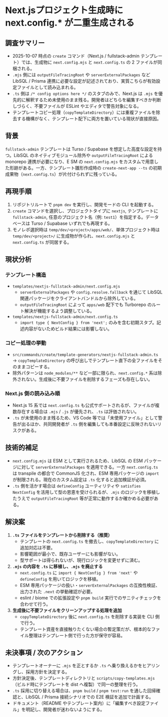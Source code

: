 # Next.jsプロジェクト生成時に next.config.* が二重生成される

## 調査サマリー
- 2025-10-07 時点の `create` コマンド（Next.js / fullstack-admin テンプレート）では、生成物に `next.config.mjs` と `next.config.ts` の 2 ファイルが同梱される。
- `.mjs` 側には `outputFileTracingRoot` や `serverExternalPackages` など LibSQL / Prisma 連携に必要な設定が記述されており、実質こちらが有効設定ファイルとして読み込まれる。
- `.ts` 側は `/* config options here */` のスタブのみで、Next.js は `.mjs` を優先的に解釈するため未使用のまま残る。開発者はどちらを編集すべきか判断しづらく、不要ファイルが ESLint やエディタで警告対象になる。
- テンプレートコピー処理（`copyTemplateDirectory`）には重複ファイルを除去する機構がなく、テンプレート配下に両方を置いている現状が直接原因。

## 背景
`fullstack-admin` テンプレートは Turso / Supabase を想定した高度な設定を持つ。LibSQL のネイティブモジュール除外や `outputFileTracingRoot` による monorepo 連携が必要になり、E SM の `next.config.mjs` をカスタムで用意した形跡がある。一方、テンプレート雛形作成時の `create-next-app --ts` の初期成果物（`next.config.ts`）が片付けられずに残っている。

## 再現手順
1. リポジトリルートで `pnpm dev` を実行し、開発モードの CLI を起動する。
2. `create` コマンドを選択し、プロジェクトタイプに `nextjs`, テンプレートに `fullstack-admin`, 任意のプロジェクト名（例: `test1`）を指定する。データベースは Turso / Supabase いずれでも再現する。
3. モノレポ選択時は `temp/dev/<project>/apps/web/`、単体プロジェクト時は `temp/dev/<project>/` に生成物が作られ、`next.config.mjs` と `next.config.ts` が同居する。

## 現状分析
### テンプレート構造
- `templates/nextjs-fullstack-admin/next.config.mjs`  
  - `serverExternalPackages` や `config.resolve.fallback` を通じて LibSQL 関連パッケージをクライアントバンドルから除外している。
  - `outputFileTracingRoot` によって `apps/web` 配下でも Turborepo のルート解決が機能するよう調整している。
- `templates/nextjs-fullstack-admin/next.config.ts`  
  - `import type { NextConfig } from 'next';` のみを含む初期スタブ。記述内容がないためビルド結果には影響しない。

### コピー処理の挙動
- `src/commands/create/template-generators/nextjs-fullstack-admin.ts` → `copyTemplateDirectory` の呼び出しでテンプレート直下の全ファイルをそのままコピーする。
- 除外パターンは `node_modules/**` など一部に限られ、`next.config.*` 系は除外されない。生成後に不要ファイルを削除するフェーズも存在しない。

### Next.js 側の読み込み順
- Next.js 15 系では `next.config.ts` も公式サポートされるが、ファイルが複数存在する場合は `.mjs` / `.js` が優先され、`.ts` は評価されない。
- `.ts` が未使用のまま残るため、VS Code 等では「未使用ファイル」として警告が出るほか、共同開発者が `.ts` 側を編集しても本番設定に反映されないリスクがある。

## 技術的補足
- `next.config.mjs` は ESM として実行されるため、LibSQL の ESM パッケージに対して `serverExternalPackages` を適用できる。一方 `next.config.ts` は transpile の都合で CommonJS 化され、ESM 専用パッケージの `import` が制限される。現在のカスタム設定は `.ts` 化すると追加検証が必須。
- `.ts` 側を活かす場合は `defineConfig` ユーティリティや `satisfies NextConfig` を活用して型の恩恵を受けられるが、`.mjs` のロジックを移植したうえで `outputFileTracingRoot` 等が正常に動作するか確かめる必要がある。

## 解決案
1. **`.ts` ファイルをテンプレートから削除する（推奨）**  
   - テンプレートの `next.config.ts` を撤去し、`copyTemplateDirectory` に追加対応は不要。  
   - 影響範囲が最小で、既存ユーザーにも影響がない。  
   - 型サポートは得られないが、現行ロジックを変更せずに済む。
2. **`.mjs` の内容を `.ts` に移植し、`.mjs` を廃止する**  
   - `next.config.ts` に `import { NextConfig } from 'next'` や `defineConfig` を用いてロジックを移植。  
   - ESM 専用パッケージの扱い・`serverExternalPackages` の互換性検証、出力された `.next` の挙動確認が必要。  
   - eslint / biome での拡張設定や `pnpm build` 実行でのサニティチェックを合わせて行う。
3. **生成後に不要ファイルをクリーンアップする処理を追加**  
   - `copyTemplateDirectory` 後に `next.config.ts` を削除する実装を CLI 側で行う。  
   - テンプレート資産を直接触りたくない場合の暫定策だが、根本的なファイル整理はテンプレート側で行った方が保守が容易。

## 未決事項 / 次のアクション
- テンプレートオーナーに `.mjs` を正とするか `.ts` へ乗り換えるかをヒアリングし、採用方針を決定する。
- 方針決定後、テンプレートディレクトリと `scripts/copy-templates.mjs`（ビルド時にテンプレートを dist へ複製）で同一の整理を行う。
- `.ts` 採用に切り替える場合は、`pnpm build` / `pnpm test:run` を通した回帰確認と、LibSQL / Prisma 接続シナリオでの E2E 検証を追加で計画する。
- ドキュメント（README やテンプレート案内）に「編集すべき設定ファイル」を明記し、開発者が迷わないようにする。
